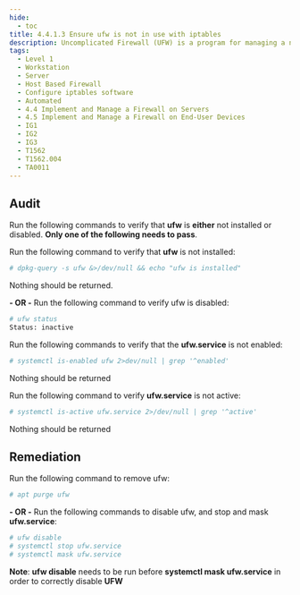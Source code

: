 ```yaml
---
hide:
  - toc
title: 4.4.1.3 Ensure ufw is not in use with iptables
description: Uncomplicated Firewall (UFW) is a program for managing a netfilter firewall designed to be easy to use.
tags:
  - Level 1
  - Workstation
  - Server
  - Host Based Firewall
  - Configure iptables software
  - Automated
  - 4.4 Implement and Manage a Firewall on Servers
  - 4.5 Implement and Manage a Firewall on End-User Devices
  - IG1
  - IG2
  - IG3
  - T1562
  - T1562.004
  - TA0011
---
```


## Audit
Run the following commands to verify that **ufw** is **either** not installed or disabled. **Only one of the following needs to pass**.

Run the following command to verify that **ufw** is not installed:
```bash
# dpkg-query -s ufw &>/dev/null && echo "ufw is installed"
```
Nothing should be returned.

**- OR -**
Run the following command to verify ufw is disabled:
```bash
# ufw status
Status: inactive
```

Run the following commands to verify that the **ufw.service** is not enabled:
```bash
# systemctl is-enabled ufw 2>dev/null | grep '^enabled'
```
Nothing should be returned

Run the following command to verify **ufw.service** is not active:
```bash
# systemctl is-active ufw.service 2>/dev/null | grep '^active'
```
Nothing should be returned

## Remediation
Run the following command to remove ufw:
```bash
# apt purge ufw
```

**- OR -**
Run the following commands to disable ufw, and stop and mask **ufw.service**:
```bash
# ufw disable
# systemctl stop ufw.service
# systemctl mask ufw.service
```
**Note**: **ufw disable** needs to be run before **systemctl mask ufw.service** in order to correctly disable **UFW**

